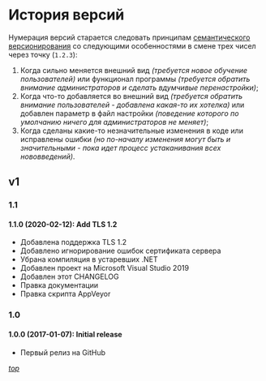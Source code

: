 ﻿# История версий

Нумерация версий старается следовать принципам 
[семантического версионирования] со следующими 
особенностями в смене трех чисел через точку (`1.2.3`):

1. Когда сильно меняется внешний вид *(требуется новое обучение 
пользователей)* или функционал программы *(требуется обратить внимание 
администраторов и сделать вдумчивые перенастройки)*;
2. Когда что-то добавляется во внешний вид *(требуется обратить внимание 
пользователей - добавлена какая-то их хотелка)* или добавлен параметр в файл 
настройки *(поведение которого по умолчанию ничего для администраторов не 
меняет)*;
3. Когда сделаны какие-то незначительные изменения в коде или исправлены 
ошибки *(но по-началу изменения могут быть и значительными - пока идет 
процесс устаканивания всех нововведений)*.

## v1
### 1.1
#### 1.1.0 (2020-02-12): Add TLS 1.2
- Добавлена поддержка TLS 1.2
- Добавлено игнорирование ошибок сертификата сервера
- Убрана компиляция в устаревших .NET
- Добавлен проект на Microsoft Visual Studio 2019
- Добавлен этот CHANGELOG
- Правка документации
- Правка скрипта AppVeyor

### 1.0
#### 1.0.0 (2017-01-07): Initial release
- Первый релиз на GitHub

*[top]*

[семантического версионирования]: http://semver.org/lang/ru/
[top]: #top
